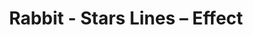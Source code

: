 ---
title: Rabbit - Stars Lines – Effect
builder: true
type: coming-soon

# Content section
sections:
  - headerSection
  - countdownSection
  - servicesSection
  - subscribeSection
  - teamSection
  - contactSection
  - mapSection

# Background effect
starsLinesEffect: 
  enable: true
  backgroundColor: "#0e0e0f"
  colorStars: "#e5dce1"

---